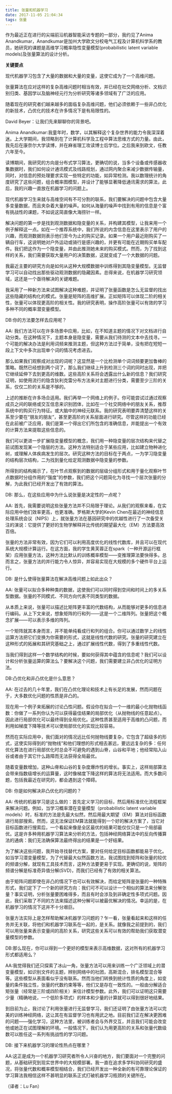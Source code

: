 ```yaml
---
title: 张量和机器学习
date: 2017-11-05 21:04:34
tags: 张量
---
```


作为最近正在进行的尖端前沿机器智能采访专题的一部分，我约见了Anima Anandkumar，Anandkumar是加州大学欧文分校电气工程及计算机科学系的教员，她研究的课题是高维学习概率隐性变量模型(probabilistic latent variable models)及张量算法的设计分析。

**关键要点**

现代机器学习包含了大量的数据和大量的变量，这使它成为了一个高维问题。

张量算法在应对这样的复杂高维问题时相当有效，并已经在社交网络分析、文档识别归类、基因学以及脑神经元行为分析研究等诸多领域有了广泛的应用。

随着现在的研究者们越来越多的面临复杂高维问题，他们必须依赖于一些非凸优化的新技术，凸优化的技术在许多情况下是有局限性的。

David Beyer：让我们先来聊聊你的背景吧。

Anima Anandkumar:我童年时，数学，以其解释这个复杂世界的能力令我深深着迷。上大学期间，我领略到在了计算机科学及工程中算法思维方式的力量。由此，我先后在康奈尔大学读博，并在麻省理工攻读博士后学位。之后我来到欧文，任教六年至今。

读博期间，我研究的方向是分布式学习算法，更确切的说，当多个设备或传感器收集数据时，我们如何设计通讯模式及线路规划，通过网内聚合来减少数据传输量，同时，对信息的预处理要求实现一些特定的功能，如异常检测。我以数理统计的角度研究了这些问题，组合概率图模型，并设计了能够显著降低通讯需求的算法，此后，我的兴趣一直放在机器学习的问题上。

现代机器学习生来就与高维空间有不可分割的联系，我们要解决的问题中包含大量多变量数据，而且夹杂着大量的噪声。如何从海量的噪声中找到有用的信息是个富有挑战性的课题，不如说这简直像大海捞针一样。

解决问题的第一步是找到观测数据和隐变量的关系，并构建其模型，让我来用一个例子解释这一点。如在一个推荐系统中，我们所说的内含信息在这里表示了用户的兴趣，而观测数据则表示他们至今为止的购买记录。如果一个用户最近刚购买了一辆自行车，这说明她对户外运动或骑行是感兴趣的，并更有可能在近期购买单车配件。我们把这作为一个隐变量，并由此推测她未来的购买模式。然而，为了找到这样的关系，我们需要获取大量用户的决策数据，这就变成了一个大数据的问题。

我最近主要的研究方向是如何从这种大规模数据中训练得到其隐变量模型。无监督学习可以自动找出那些驱动观测数据的隐藏因素。总得来说，在机器学习研究领域，这还是一个亟待解决的关键难题。

我采用了一种新方法来试图解决这种难题，并证明了张量函数是怎么无监督的找出这些隐藏的结构化的模式。张量是矩阵的高维扩展。正如矩阵可以体现二阶的相关性，张量可以体现更高阶的相关性。我的研究表明，操作高阶张量可以有效的学习多种不同的概率潜变量模型。

DB:你的方法要怎样去应用呢？

AA: 我们方法可以在许多场景中应用，比如，在不知道主题的情况下对文档进行自动分类。在这种情况下，主题本身是隐变量，需要从我们待测的文本中去找寻。一个可能的解决办法是利用词频来推测主题，但这种方法过于简单，没有把在短短一段上下文中多次出现单个词的情况考虑进去。

那么如果我们观察成对出现的词呢？这显然是一个比检测单个词词频要更加鲁棒的策略。既然已经想到两个词了，那么我们继续上升到检测三个词的同时出现，并把它继续延伸下去到更高的维数。这些高阶关系将会透露出什么新的信息？我们研究证明，如使用流行的隐含狄利克雷分布方法来对主题进行分类，需要至少三阶的关系，仅仅二阶的关系是不够的。

上述的推断在许多场合适用。我们再举一个网络上的例子。你可能尝试过通过观察成员之间的联络或交互信息来识别团体，比如在一个社交网络中的朋友关系，推荐系统中的购买行为特征。或大脑中的神经元联系。我的研究表明要弄清楚这样的关系至少要在“朋友的朋友”，甚至更高阶的关系层面进行研究。尽管这样的功能已经在此前被广泛应用，我们是第一个得出它们所包含的准确信息，并能提出一个有效的计算方法来提取这些信息的。

我们可以更进一步扩展隐变量模型的概念，我们用一种隐变量的层次结构来代替之前试图发现某一个隐层的方法。这种方法特别适合于某些应用，比如建立物种进化树，或理解人体疾病发生的层次。研究这种方法的目标在于两点，一为学习隐变量的结构层次结构，二为找到量化给定观测数据中隐变量的参数。

所得到的结构揭示了，在叶节点观察到的数据的层级分组形式和用于量化观察叶节点数据时分组作用的“强度”的参数，我们把这个问题简化为寻找一个层次张量的分解，为此我们已经开发出了有效的算法。

DB: 那么，在这些应用中为什么说张量是决定性的一点呢？

AA: 首先，我需要说明这些张量方法并不只局限于理论。从我们的观察来看，在实际应用中他们效率更高，也更准确。罗格斯大学的Kevin Chen在最近的神经信息处理系统会议（NIPS）上，就张量方法在基因研究中的优越性进行了一次备受关注的演说：它提供了更好的生物学解释并比传统的期望最大化（EM）方法要高效百倍。

张量的方法非常有效，因为它们可以利用高度优化的线性代数库，并且可以在现代系统大规模计算运行。在这方面，我的学生黄芙蓉正在spark（一种开源运行框架）应用张量方法，这种方法比默认的训练概率模型——变推理算法要快得多。总而言之，张量方法的并行能力令人惊异，并容易实现在大规模的多个硬件平台上运行。

DB: 是什么使得张量算法在解决高维问题上如此出众？

AA: 张量可以拟合多种种类的数据，这使我们可以同时得到空间和时间上的多关系型数据。张量的不同模式、不同方向代表不同类型的数据。

从本质上来说，张量可以描述比矩阵更丰富的代数结构，从而能够对更多的信息进行编码。从上下文来说，想象矩阵的行和列——这是一个二维阵列。张量把这个概念扩展——可以表示多维的阵列。

一个矩阵就其本身而言，并不能单纯看成行和列的组合。你可以通过数学上的线性运算方法把它们变换为你需要的形式，这就是线性代数的研究。张量的研究建立在这种形式的拓展和其研究基础之上，通过扩展线性代数，得到了多重线性代数。

当我们得到这样一个数学结构的时候，要如何获得其中蕴含的信息呢？我们可以设计和分析张量运算的算法么？要解决这个问题，我们需要建立非凸优化的证明方法。

DB:凸优化和非凸优化是什么意思？

AA: 在过去的几十年里，我们在凸优化理论和技术上有长足的发展，然而问题在于，大多数优化问题的性质是非凸的。

现在用一个例子来拓展的讨论凸性问题。假设你在拟合一个一维的最小化抛物线函数：你做了一系列你认为可以获得最佳结果的局部优化（从抛物线的任意起点）。因此进行局部优化可以最终得到全局优化。这种性质甚至适用于高维的凸问题，而利用如梯度下降等技术可以使局部优化的实现比较容易。

然而在实际应用中，我们面对的情况远比任何抛物线要复杂，它包含了超级多的形式，这使实际得到的“抛物线”和他们理想的形式相去甚远，要远远复杂的多：任何优化算法在进行局部优化时总会不可避免的遇到山脊，山谷和平地；他经常陷入山谷或者由于其它什么路障而无法获得全局最优。

随着变量数增加，这种山脊和山谷的复杂度爆炸性的增长。事实上，这样局部算法会带来指数级增长的运算量，这时像梯度下降这样的算法将无法适用。而大多数问题，包括我最近在研究的，都会遇到这个障碍。

DB: 你是如何解决非凸优化的问题的？

AA: 传统的机器学习是这么做的：首先定义学习的目标，然后用标准优化流程框架来解决问题。例如，当学习概率潜在变量模型（probabilistic latent variable models）时，标准的方法是先最大似然，然后用最大期望（EM）算法对目标函数进行局部搜索。然而，这无法保证EM算法就能得到一个好的解决方案了，当它对目标函数进行搜索后，一个看起来像是全区最优的结果可能仅仅只是一个局部最优。这是许多种用机器学习算法来分析的方法，包括神经网络算法中的反向传播算法的通病：我们无法确保算法最终得出的结果是一个好结果。

为了解决这些问题，我开始寻找替代方案，要对任何给定目标函数都能易于优化。如当学习潜变量模型，为了代替最大似然函数方法，我试图找到矩阵和张量的较优的频谱分解，就现有工具技术而言，这种方法要更易于实现。更确切的说，矩阵的频谱分解是标准奇异值分解(SVD)，而我们已经有了有效的相关算法。

由于矩阵问题即使在非凸的情况下也可以有效解决，而给定矩阵是张量的一种特殊形式，我们定下了一个新的研究方向：我们可不可以设计一个相似的算法来分解张量？事实证明，分析张量要困难得多，而且有时会涉及到非确定性多项式问题。因此，我们采取了不同的方法来描述这种分解可以被最优解决的情况。幸运的是，在机器学习的情况下这并不十分艰巨。

张量方法实际上是怎样帮助解决机器学习问题的？乍一看，张量看起来和这样的任务并无关联，将他们和机器学习联系在一起的，是关系。就像我之前提到的，我们可以用张量来表示变量间的高阶关系，研究这些关系可以有效的帮助我们获取潜变量模型的参数。

DB:那么现在，你可以得到一个更好的模型来表示高维数据，这对所有的机器学习形式都适用么？

AA:我觉得我们还只探索了冰山一角，张量方法可以用来训练一个广泛领域上的潜变量模型，如识别文件的主题，辨别网络中的社团，高斯混合，排名模型混合等等。这些模型从表面看似乎没有联系。然而当他们转换到统计性质的角度上，如变量的条件独立性，张量的代数约束等等，他们又是存在一致性的。一般由分解适合矩张量（经常是三阶或四阶相关）来估计模型参数。此外，我们可以证明这只需要少量（精确地说，一个低阶多项式）的样本和少量的计算就可以得到很好地结果。

到目前为止，我讨论了利用张量进行无监督学习，我们还证明了由张量方法可以完美的训练神经网络，这让其在有监督学习也有用武之地。目前我们正在解决更困难的问题——强化学习，这种方法里，被训练者会与外界交互，并且我们可能会改变他或她正在试图理解的环境。一般情况下，我们认为用更高阶的关系和张量代数级数可以胜任这一系列有挑战性的学习问题。

DB: 接下来机器学习的理论性热点在哪里？

AA:这正是成为一个机器学习研究者所令人兴奋的地方，我们要面对一个完整的问题，从基础研究到现实世界中的大规模部署。我一直在追求多学科协同研究的盛况，将张量代数和概率模型相结合，我们已经开发出一种全新的有可靠理论保证的学习算法我相信这样不甚明显的联系正式打破机器学习瓶颈的关键所在。

（译者：Lu Fan）